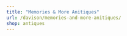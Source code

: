 ```yaml
---
title: "Memories & More Anitiques"
url: /davison/memories-and-more-anitiques/
shop: antiques
---
```

